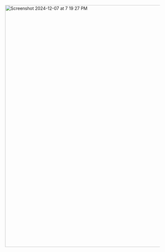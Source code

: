 <img width="785" alt="Screenshot 2024-12-07 at 7 19 27 PM" src="https://github.com/user-attachments/assets/d3be221c-bef6-408a-aa6f-4ca946cda51a">
